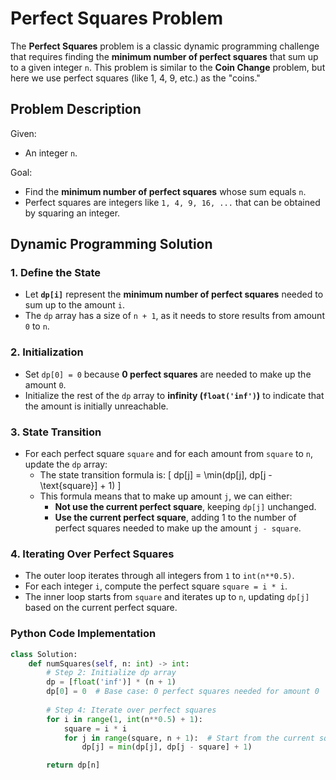# Perfect Squares Problem

The **Perfect Squares** problem is a classic dynamic programming challenge that requires finding the **minimum number of perfect squares** that sum up to a given integer `n`. This problem is similar to the **Coin Change** problem, but here we use perfect squares (like 1, 4, 9, etc.) as the "coins."

## Problem Description

Given:
- An integer `n`.

Goal:
- Find the **minimum number of perfect squares** whose sum equals `n`.
- Perfect squares are integers like `1, 4, 9, 16, ...` that can be obtained by squaring an integer.

## Dynamic Programming Solution

### 1. **Define the State**
   - Let **`dp[i]`** represent the **minimum number of perfect squares** needed to sum up to the amount `i`.
   - The `dp` array has a size of `n + 1`, as it needs to store results from amount `0` to `n`.

### 2. **Initialization**
   - Set `dp[0] = 0` because **0 perfect squares** are needed to make up the amount `0`.
   - Initialize the rest of the `dp` array to **infinity (`float('inf')`)** to indicate that the amount is initially unreachable.

### 3. **State Transition**
   - For each perfect square `square` and for each amount from `square` to `n`, update the `dp` array:
     - The state transition formula is:
       \[
       dp[j] = \min(dp[j], dp[j - \text{square}] + 1)
       \]
     - This formula means that to make up amount `j`, we can either:
       - **Not use the current perfect square**, keeping `dp[j]` unchanged.
       - **Use the current perfect square**, adding 1 to the number of perfect squares needed to make up the amount `j - square`.

### 4. **Iterating Over Perfect Squares**
   - The outer loop iterates through all integers from `1` to `int(n**0.5)`.
   - For each integer `i`, compute the perfect square `square = i * i`.
   - The inner loop starts from `square` and iterates up to `n`, updating `dp[j]` based on the current perfect square.

### Python Code Implementation

```python
class Solution:
    def numSquares(self, n: int) -> int:
        # Step 2: Initialize dp array
        dp = [float('inf')] * (n + 1)
        dp[0] = 0  # Base case: 0 perfect squares needed for amount 0
        
        # Step 4: Iterate over perfect squares
        for i in range(1, int(n**0.5) + 1):
            square = i * i
            for j in range(square, n + 1):  # Start from the current square
                dp[j] = min(dp[j], dp[j - square] + 1)

        return dp[n]